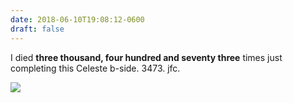 ```yaml
---
date: 2018-06-10T19:08:12-0600
draft: false
---
```




I died **three thousand, four hundred and seventy three** times just completing this Celeste b-side. 3473\. jfc.

![](/images/2018/98772d88a4.jpg)



